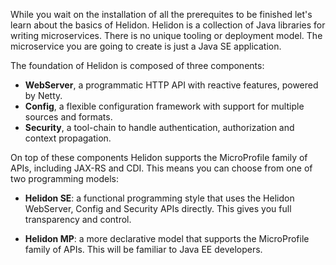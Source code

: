While you wait on the installation of all the prerequites to be finished let's learn about the basics of Helidon. 
Helidon is a collection of Java libraries for writing microservices. There is no unique tooling or deployment model. 
The microservice you are going to create is just a Java SE application.

The foundation of Helidon is composed of three components:

* **WebServer**, a programmatic HTTP API with reactive features, powered by Netty.
* **Config**, a flexible configuration framework with support for multiple sources and formats.
* **Security**, a tool-chain to handle authentication, authorization and context propagation.

On top of these components Helidon supports the MicroProfile family of APIs, including JAX-RS and CDI. 
This means you can choose from one of two programming models:

* **Helidon SE**: a functional programming style that uses the Helidon WebServer, Config and Security APIs directly. This gives you full transparency and control.

* **Helidon MP**: a more declarative model that supports the MicroProfile family of APIs. This will be familiar to Java EE developers.

